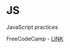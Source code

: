 # JS
JavaScript practices

FreeCodeCamp - [LINK](https://www.freecodecamp.org/espanol/learn/javascript-algorithms-and-data-structures/)

